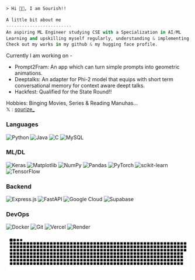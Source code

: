 ```ml
> Hi 👋🏼, I am Sourish!!
```
```python
A little bit about me
-------------------------
An aspiring ML Engineer studying CSE with a Specialization in AI/ML
Learning and upskilling myself regularly, understanding & implementing in my works.
Check out my works in my github & my hugging face profile.
```

Currently I am working on -
- Prompt2Fram: An app which can turn simple prompts into geometric animations.
- Deeptalks: An adapter for Phi-2 model that equips with short term conversational memory for context aware deept talks.
- Hackfest: Qualified for the State Round!!

 
Hobbies: Binging Movies, Series & Reading Manuhas... <br> 
𝕏 : [sourize_](https://x.com/sourize_)


### Languages
![Python](https://img.shields.io/badge/python-3670A0?style=flat-square&logo=python&logoColor=ffdd54) ![Java](https://img.shields.io/badge/java-%23ED8B00.svg?style=flat-square&logo=openjdk&logoColor=white) ![C](https://img.shields.io/badge/c-%2300599C.svg?style=flat-square&logo=c&logoColor=white) ![MySQL](https://img.shields.io/badge/mysql-4479A1.svg?style=flat-square&logo=mysql&logoColor=white)

### ML/DL
![Keras](https://img.shields.io/badge/Keras-%23D00000.svg?style=flat-square&logo=Keras&logoColor=white) ![Matplotlib](https://img.shields.io/badge/Matplotlib-%23ffffff.svg?style=flat-square&logo=Matplotlib&logoColor=black) ![NumPy](https://img.shields.io/badge/numpy-%23013243.svg?style=flat-square&logo=numpy&logoColor=white) ![Pandas](https://img.shields.io/badge/pandas-%23150458.svg?style=flat-square&logo=pandas&logoColor=white) ![PyTorch](https://img.shields.io/badge/PyTorch-%23EE4C2C.svg?style=flat-square&logo=PyTorch&logoColor=white) ![scikit-learn](https://img.shields.io/badge/scikit--learn-%23F7931E.svg?style=flat-square&logo=scikit-learn&logoColor=white) ![TensorFlow](https://img.shields.io/badge/TensorFlow-%23FF6F00.svg?style=flat-square&logo=TensorFlow&logoColor=white)

### Backend
![Express.js](https://img.shields.io/badge/express.js-%23404d59.svg?style=flat-square&logo=express&logoColor=%2361DAFB) ![FastAPI](https://img.shields.io/badge/FastAPI-005571?style=flat-square&logo=fastapi) ![Google Cloud](https://img.shields.io/badge/GoogleCloud-%234285F4.svg?style=flat-square&logo=google-cloud&logoColor=white) ![Supabase](https://img.shields.io/badge/Supabase-3ECF8E?style=flat-square&logo=supabase&logoColor=white)

### DevOps
![Docker](https://img.shields.io/badge/docker-%230db7ed.svg?style=flat-square&logo=docker&logoColor=white) ![Git](https://img.shields.io/badge/git-%23F05033.svg?style=flat-square&logo=git&logoColor=white) ![Vercel](https://img.shields.io/badge/vercel-%23000000.svg?style=flat-square&logo=vercel&logoColor=white) ![Render](https://img.shields.io/badge/Render-%46E3B7.svg?style=flat-square&logo=render&logoColor=white)

<picture>
  <source media="(prefers-color-scheme: dark)" srcset="https://raw.githubusercontent.com/sourize/sourize/output/github-snake-dark.svg" />
  <source media="(prefers-color-scheme: light)" srcset="https://raw.githubusercontent.com/sourize/sourize/output/github-snake.svg" />
  <img alt="github-snake" src="https://raw.githubusercontent.com/sourize/sourize/output/github-snake.svg" />
</picture>



